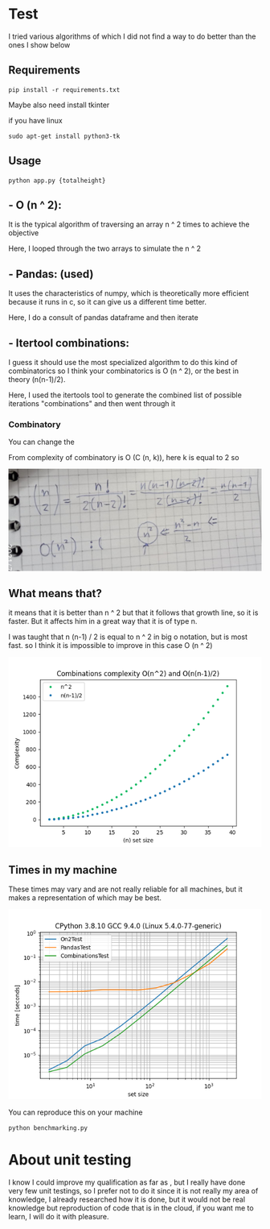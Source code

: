 # Test

I tried various algorithms of which I did not find a way to do better than the ones I show below
## Requirements

~~~
pip install -r requirements.txt
~~~
Maybe also need install tkinter

if you have linux
~~~
sudo apt-get install python3-tk
~~~

## Usage
~~~
python app.py {totalheight}
~~~

## - O (n ^ 2): 
It is the typical algorithm of traversing an array n ^ 2 times to achieve the objective

Here, I looped through the two arrays to simulate the n ^ 2

## - Pandas: (used)
It uses the characteristics of numpy, which is theoretically more efficient because it runs in c, so it can give us a different time better.

Here, I do a consult of pandas dataframe and then iterate

## - Itertool combinations: 
I guess it should use the most specialized algorithm to do this kind of combinatorics so I think your combinatorics is O (n ^ 2), or the best in theory (n(n-1)/2).

Here, I used the itertools tool to generate the combined list of possible iterations "combinations" and then went through it



### Combinatory
You can change the


From complexity of combinatory is O (C (n, k)), here k is equal to 2 so 


![](combinatory.jpeg)

## What means that?
it means that it is better than n ^ 2 but that it follows that growth line, so it is faster. But it affects him in a great way that it is of type n.

I was taught that n (n-1) / 2 is equal to n ^ 2 in big o notation, but is most fast. so I think it is impossible to improve in this case O (n ^ 2)


![](Figure_1.png)



## Times in my machine
These times may vary and are not really reliable for all machines, but it makes a representation of which may be best.

![](algorithms.png)

You can reproduce this on your machine

~~~
python benchmarking.py
~~~



# About unit testing
I know I could improve my qualification as far as , but I really have done very few unit testings, so I prefer not to do it since it is not really my area of knowledge, I already researched how it is done, but it would not be real knowledge but reproduction of code that is in the cloud, if you want me to learn, I will do it with pleasure.